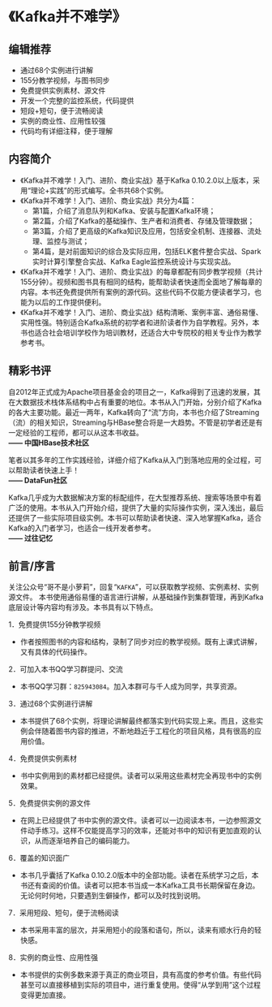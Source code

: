 # 《Kafka并不难学》

## 编辑推荐
- 通过68个实例进行讲解
- 155分教学视频，与图书同步
- 免费提供实例素材、源文件
- 开发一个完整的监控系统，代码提供
- 短段+短句，便于流畅阅读
- 实例的商业性、应用性较强
- 代码均有详细注释，便于理解

## 内容简介
- 《Kafka并不难学！入门、进阶、商业实战》基于Kafka 0.10.2.0以上版本，采用“理论+实践”的形式编写。全书共68个实例。
- 《Kafka并不难学！入门、进阶、商业实战》共分为4篇：
  - 第1篇，介绍了消息队列和Kafka、安装与配置Kafka环境；
  - 第2篇，介绍了Kafka的基础操作、生产者和消费者、存储及管理数据；
  - 第3篇，介绍了更高级的Kafka知识及应用，包括安全机制、连接器、流处理、监控与测试；
  - 第4篇，是对前面知识的综合及实际应用，包括ELK套件整合实战、Spark实时计算引擎整合实战、Kafka Eagle监控系统设计与实现实战。
- 《Kafka并不难学！入门、进阶、商业实战》的每章都配有同步教学视频（共计155分钟）。视频和图书具有相同的结构，能帮助读者快速而全面地了解每章的内容。本书还免费提供所有案例的源代码。这些代码不仅能方便读者学习，也能为以后的工作提供便利。
- 《Kafka并不难学！入门、进阶、商业实战》结构清晰、案例丰富、通俗易懂、实用性强。特别适合Kafka系统的初学者和进阶读者作为自学教程。另外，本书也适合社会培训学校作为培训教材，还适合大中专院校的相关专业作为教学参考书。

## 精彩书评
自2012年正式成为Apache项目基金会的项目之一，Kafka得到了迅速的发展，其在大数据技术栈体系结构中占有重要的地位。本书从入门开始，分别介绍了Kafka的各大主要功能。最近一两年，Kafka转向了“流”方向，本书也介绍了Streaming（流）的相关知识，Streaming与HBase整合将是一大趋势。不管是初学者还是有一定经验的工程师，都可以从这本书收益。<br>
**—— 中国HBase技术社区**
																
笔者以其多年的工作实践经验，详细介绍了Kafka从入门到落地应用的全过程，可以帮助读者快速上手！<br/>
**—— DataFun社区**

Kafka几乎成为大数据解决方案的标配组件，在大型推荐系统、搜索等场景中有着广泛的使用。本书从入门开始介绍，提供了大量的实际操作实例，深入浅出，最后还提供了一些实际项目级实例。本书可以帮助读者快速、深入地掌握Kafka，适合Kafka的入门者学习，也适合一线开发者参考。<br/>
**—— 过往记忆**

## 前言/序言
关注公众号“哥不是小萝莉”，回复“```KAFKA```”，可以获取教学视频、实例素材、实例源文件。
本书使用通俗易懂的语言进行讲解，从基础操作到集群管理，再到Kafka底层设计等内容均有涉及。本书具有以下特点。

1．免费提供155分钟教学视频
- 作者按照图书的内容和结构，录制了同步对应的教学视频。既有上课式讲解，又有具体的代码操作。

2．可加入本书QQ学习群提问、交流
- 本书QQ学习群：```825943084```。加入本群可与千人成为同学，共享资源。

3．通过68个实例进行讲解
- 本书提供了68个实例，将理论讲解最终都落实到代码实现上来。而且，这些实例会伴随着图书内容的推进，不断地趋近于工程化的项目风格，具有很高的应用价值。

4．免费提供实例素材

- 书中实例用到的素材都已经提供。读者可以采用这些素材完全再现书中的实例效果。

5．免费提供实例的源文件

- 在网上已经提供了书中实例的源文件。读者可以一边阅读本书，一边参照源文件动手练习。这样不仅能提高学习的效率，还能对书中的知识有更加直观的认识，从而逐渐培养自己的编码能力。

6．覆盖的知识面广

- 本书几乎囊括了Kafka 0.10.2.0版本中的全部功能。读者在系统学习之后，本书还有查阅的价值。读者可以把本书当成一本Kafka工具书长期保留在身边。无论何时何地，只要遇到生僻操作，都可以及时找到说明。

7．采用短段、短句，便于流畅阅读

- 本书采用丰富的层次，并采用短小的段落和语句，所以，读来有顺水行舟的轻快感。

8．实例的商业性、应用性强

- 本书提供的实例多数来源于真正的商业项目，具有高度的参考价值。有些代码甚至可以直接移植到实际的项目中，进行重复使用。使得“从学到用”这个过程变得更加直接。